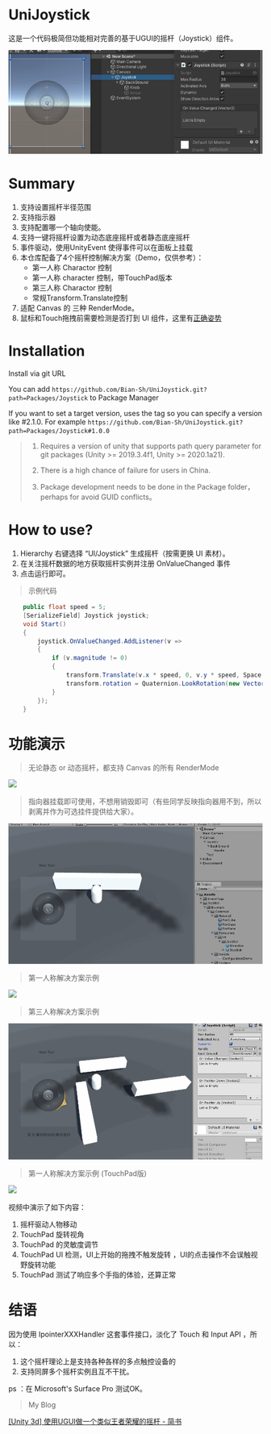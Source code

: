 # UniJoystick

这是一个代码极简但功能相对完善的基于UGUI的摇杆（Joystick）组件。

![](./Images/joystick.png)

# Summary

1. 支持设置摇杆半径范围
2. 支持指示器
3. 支持配置哪一个轴向使能。
4. 支持一键将摇杆设置为动态底座摇杆或者静态底座摇杆
5. 事件驱动，使用UnityEvent 使得事件可以在面板上挂载
6. 本仓库配备了4个摇杆控制解决方案（Demo，仅供参考）：
   * 第一人称 Charactor 控制
   * 第一人称 character 控制，带TouchPad版本
   * 第三人称 Charactor 控制
   * 常规Transform.Translate控制
7. 适配 Canvas 的 三种 RenderMode。
8. 鼠标和Touch拖拽前需要检测是否打到 UI 组件，这里有[正确姿势](https://github.com/Bian-Sh/UniJoystick/blob/master/Assets/Joystick/Scripts/InputExtension.cs)

# Installation

Install via git URL

You can add `https://github.com/Bian-Sh/UniJoystick.git?path=Packages/Joystick` to Package Manager

If you want to set a target version, uses the tag so you can specify a version like #2.1.0. For example `https://github.com/Bian-Sh/UniJoystick.git?path=Packages/Joystick#1.0.0`

> 1. Requires a version of unity that supports path query parameter for git packages (Unity >= 2019.3.4f1, Unity >= 2020.1a21).
> 
> 2. There is a high chance of failure for users in China.
> 
> 3. Package development needs to be done in the Package folder，perhaps for avoid GUID conflicts。

# How to use?

1. Hierarchy 右键选择 “UI/Joystick” 生成摇杆（按需更换 UI 素材）。
2. 在关注摇杆数据的地方获取摇杆实例并注册 OnValueChanged 事件
3. 点击运行即可。

> 示例代码

```csharp
    public float speed = 5;
    [SerializeField] Joystick joystick;
    void Start()
    {
        joystick.OnValueChanged.AddListener(v =>
        {
            if (v.magnitude != 0)
            {
                transform.Translate(v.x * speed, 0, v.y * speed, Space.World);
                transform.rotation = Quaternion.LookRotation(new Vector3(v.x, 0, v.y));
            }
        });
    }
```

# 功能演示

> 无论静态 or 动态摇杆，都支持 Canvas 的所有 RenderMode

![](./Images/CanvasRenderMode.gif)

> 指向器挂载即可使用，不想用销毁即可（有些同学反映指向器用不到，所以剥离并作为可选挂件提供给大家）。

![](./Images/DirectionArrow.gif)

> 第一人称解决方案示例

![](./Images/FirstPersonSolution.gif)

> 第三人称解决方案示例

![](./Images/ThirdPersonSolution.gif)

> 第一人称解决方案示例 (TouchPad版)

![](./Images/FirstPersonSolution-touchpad.gif)

视频中演示了如下内容：

1. 摇杆驱动人物移动
2. TouchPad 旋转视角
3. TouchPad 的灵敏度调节
4. TouchPad UI 检测，UI上开始的拖拽不触发旋转 ，UI的点击操作不会误触视野旋转功能
5. TouchPad 测试了响应多个手指的体验，还算正常

# 结语

因为使用 IpointerXXXHandler 这套事件接口，淡化了 Touch 和 Input API ，所以：

1. 这个摇杆理论上是支持各种各样的多点触控设备的
2. 支持同屏多个摇杆实例且互不干扰。

ps ：在 Microsoft's Surface Pro 测试OK。

> My Blog

[[Unity 3d] 使用UGUI做一个类似王者荣耀的摇杆 - 简书]( https://www.jianshu.com/p/2b2cdccafef4)
